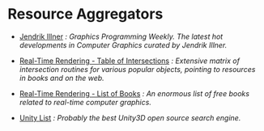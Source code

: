 Resource Aggregators
======

* [Jendrik Illner](https://www.jendrikillner.com/post/)
_: Graphics Programming Weekly. The latest hot developments in Computer Graphics curated by Jendrik Illner._

* [Real-Time Rendering - Table of Intersections](http://www.realtimerendering.com/intersections.html)
_: Extensive matrix of intersection routines for various popular objects, pointing to resources in books and on the web._

* [Real-Time Rendering - List of Books](http://www.realtimerendering.com/books.html)
_: An enormous list of free books related to real-time computer graphics._

* [Unity List](https://unitylist.com/)
_: Probably the best Unity3D open source search engine._


